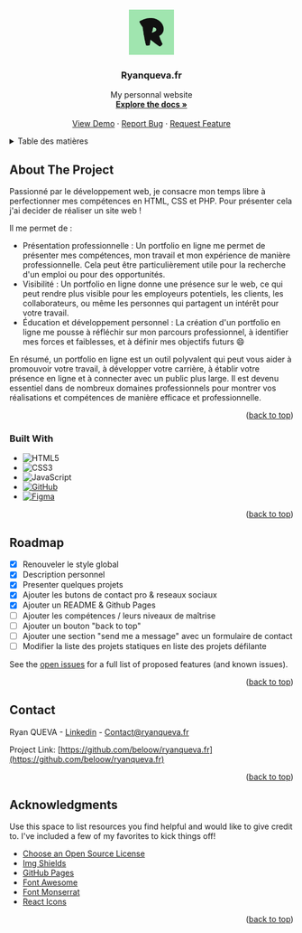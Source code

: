 <!-- Improved compatibility of back to top link: See: https://github.com/othneildrew/Best-README-Template/pull/73 -->
<a name="readme-top"></a>
<!--
*** Thanks for checking out the Best-README-Template. If you have a suggestion
*** that would make this better, please fork the repo and create a pull request
*** or simply open an issue with the tag "enhancement".
*** Don't forget to give the project a star!
*** Thanks again! Now go create something AMAZING! :D
-->



<!-- PROJECT SHIELDS -->
<!--
*** I'm using markdown "reference style" links for readability.
*** Reference links are enclosed in brackets [ ] instead of parentheses ( ).
*** See the bottom of this document for the declaration of the reference variables
*** for contributors-url, forks-url, etc. This is an optional, concise syntax you may use.
*** https://www.markdownguide.org/basic-syntax/#reference-style-links
-->
<!-- [![Contributors][contributors-shield]][contributors-url]
[![Forks][forks-shield]][forks-url]
[![Stargazers][stars-shield]][stars-url]
[![Issues][issues-shield]][issues-url]
[![MIT License][license-shield]][license-url]
[![LinkedIn][linkedin-shield]][linkedin-url] -->



<!-- PROJECT LOGO -->
<br />
<div align="center">
  <a href="https://ryanqueva.fr/">
    <img src="resources/img/icon.png" alt="Logo" width="80" height="80">
  </a>

  <h3 align="center">Ryanqueva.fr</h3>

  <p align="center">
    My personnal website 
    <br />
    <a href="https://github.com/beloow/ryanqueva.fr/index.html"><strong>Explore the docs »</strong></a>
    <br />
    <br />
    <a href="https://beloow.github.io/ryanqueva.fr/">View Demo</a>
    ·
    <a href="https://github.com/beloow/ryanqueva.fr/issues">Report Bug</a>
    ·
    <a href="https://github.com/beloow/ryanqueva.fr/issues">Request Feature</a>
  </p>
</div>



<!-- TABLE OF CONTENTS -->
<details>
  <summary>Table des matières</summary>
  <ol>
    <li>
      <a href="#about-the-project">About The Project</a>
      <ul>
        <li><a href="#built-with">Built With</a></li>
      </ul>
    </li>
    <li><a href="#roadmap">Roadmap</a></li>
    <li><a href="#contact">Contact</a></li>
    <li><a href="#acknowledgments">Acknowledgments</a></li>
  </ol>
</details>



<!-- ABOUT THE PROJECT -->
## About The Project


Passionné par le développement web, je consacre mon temps libre à perfectionner mes compétences en HTML, CSS et PHP. Pour présenter cela j'ai decider de réaliser un site web !

Il me permet de :
* Présentation professionnelle : Un portfolio en ligne me permet de présenter mes compétences, mon travail et mon expérience de manière professionnelle. Cela peut être particulièrement utile pour la recherche d'un emploi ou pour des opportunités.
* Visibilité : Un portfolio en ligne donne une présence sur le web, ce qui peut  rendre plus visible pour les employeurs potentiels, les clients, les collaborateurs, ou même les personnes qui partagent un intérêt pour votre travail.
* Éducation et développement personnel : La création d'un portfolio en ligne me pousse à réfléchir sur mon parcours professionnel, à identifier mes forces et faiblesses, et à définir mes objectifs futurs :smile:

En résumé, un portfolio en ligne est un outil polyvalent qui peut vous aider à promouvoir votre travail, à développer votre carrière, à établir votre présence en ligne et à connecter avec un public plus large. Il est devenu essentiel dans de nombreux domaines professionnels pour montrer vos réalisations et compétences de manière efficace et professionnelle.

<p align="right">(<a href="#readme-top">back to top</a>)</p>



### Built With

<!-- * [![HTML][Next.js]][Next-url]
* [![CSS][React.js]][React-url]
* [![Vue][Vue.js]][Vue-url]
* [![Angular][Angular.io]][Angular-url]
* [![Svelte][Svelte.dev]][Svelte-url]
* [![Laravel][Laravel.com]][Laravel-url] -->
* ![HTML5][html5.com]
* ![CSS3][css3.com]
* ![JavaScript][javascript.com]
* [![GitHub][github.com]][github-url]
* [![Figma][figma.com]][figma-url]
<!-- * [![Bootstrap][Bootstrap.com]][Bootstrap-url] -->

<p align="right">(<a href="#readme-top">back to top</a>)</p>

<!-- ROADMAP -->
## Roadmap

- [x] Renouveler le style global
- [x] Description personnel
- [x] Presenter quelques projets
- [x] Ajouter les butons de contact pro & reseaux sociaux
- [x] Ajouter un README & Github Pages
- [ ] Ajouter les compétences / leurs niveaux de maîtrise
- [ ] Ajouter un bouton "back to top"
- [ ] Ajouter une section "send me a message" avec un formulaire de contact
- [ ] Modifier la liste des projets statiques en liste des projets défilante

See the [open issues](https://github.com/beloow/ryanqueva.fr/issues) for a full list of proposed features (and known issues).

<p align="right">(<a href="#readme-top">back to top</a>)</p>


<!-- CONTACT -->
## Contact

Ryan QUEVA - [Linkedin](https://www.linkedin.com/in/ryan-queva) - Contact@ryanqueva.fr

Project Link: [https://github.com/beloow/ryanqueva.fr](https://github.com/beloow/ryanqueva.fr)

<p align="right">(<a href="#readme-top">back to top</a>)</p>



<!-- ACKNOWLEDGMENTS -->
## Acknowledgments

Use this space to list resources you find helpful and would like to give credit to. I've included a few of my favorites to kick things off!

* [Choose an Open Source License](https://choosealicense.com)
* [Img Shields](https://shields.io)
* [GitHub Pages](https://pages.github.com)
* [Font Awesome](https://fontawesome.com)
* [Font Monserrat](https://fonts.google.com/specimen/Montserrat)
* [React Icons](https://react-icons.github.io/react-icons/search)

<p align="right">(<a href="#readme-top">back to top</a>)</p>



<!-- MARKDOWN LINKS & IMAGES -->
<!-- https://www.markdownguide.org/basic-syntax/#reference-style-links -->
[contributors-shield]: https://img.shields.io/github/contributors/othneildrew/Best-README-Template.svg?style=for-the-badge
[contributors-url]: https://github.com/beloow/ryanqueva.fr/contributors
[forks-shield]: https://img.shields.io/github/forks/othneildrew/Best-README-Template.svg?style=for-the-badge
[forks-url]: https://github.com/beloow/ryanqueva.fr/network/members
[stars-shield]: https://img.shields.io/github/stars/othneildrew/Best-README-Template.svg?style=for-the-badge
[stars-url]: https://github.com/othneildrew/Best-README-Template/stargazers
[issues-shield]: https://img.shields.io/github/issues/othneildrew/Best-README-Template.svg?style=for-the-badge
[issues-url]: https://github.com/othneildrew/Best-README-Template/issues
[license-shield]: https://img.shields.io/github/license/othneildrew/Best-README-Template.svg?style=for-the-badge
[license-url]: https://github.com/othneildrew/Best-README-Template/blob/master/LICENSE.txt
[linkedin-shield]: https://img.shields.io/badge/-LinkedIn-black.svg?style=for-the-badge&logo=linkedin&colorB=555
[linkedin-url]: https://www.linkedin.com/in/ryan-queva
[product-screenshot]: resources/img/icon.png
[Next.js]: https://img.shields.io/badge/next.js-000000?style=for-the-badge&logo=nextdotjs&logoColor=white
[Next-url]: https://nextjs.org/
[React.js]: https://img.shields.io/badge/React-20232A?style=for-the-badge&logo=react&logoColor=61DAFB
[React-url]: https://reactjs.org/
[Vue.js]: https://img.shields.io/badge/Vue.js-35495E?style=for-the-badge&logo=vuedotjs&logoColor=4FC08D
[Vue-url]: https://vuejs.org/
[Angular.io]: https://img.shields.io/badge/Angular-DD0031?style=for-the-badge&logo=angular&logoColor=white
[Angular-url]: https://angular.io/
[Svelte.dev]: https://img.shields.io/badge/Svelte-4A4A55?style=for-the-badge&logo=svelte&logoColor=FF3E00
[Svelte-url]: https://svelte.dev/
[Laravel.com]: https://img.shields.io/badge/Laravel-FF2D20?style=for-the-badge&logo=laravel&logoColor=white
[Laravel-url]: https://laravel.com
[Bootstrap.com]: https://img.shields.io/badge/Bootstrap-563D7C?style=for-the-badge&logo=bootstrap&logoColor=white
[Bootstrap-url]: https://getbootstrap.com
[JQuery.com]: https://img.shields.io/badge/jQuery-0769AD?style=for-the-badge&logo=jquery&logoColor=white
[JQuery-url]: https://jquery.com 
[figma.com]: https://img.shields.io/badge/figma-%23F24E1E.svg?style=for-the-badge&logo=figma&logoColor=white
[figma-url]: https://www.figma.com/
[github.com]: https://img.shields.io/badge/github-%23121011.svg?style=for-the-badge&logo=github&logoColor=white
[github-url]: https://www.github.com/
[html5.com]: https://img.shields.io/badge/html5-%23E34F26.svg?style=for-the-badge&logo=html5&logoColor=white
[css3.com]: https://img.shields.io/badge/css3-%231572B6.svg?style=for-the-badge&logo=css3&logoColor=white
[javascript.com]: https://img.shields.io/badge/javascript-%23323330.svg?style=for-the-badge&logo=javascript&logoColor=%23F7DF1E